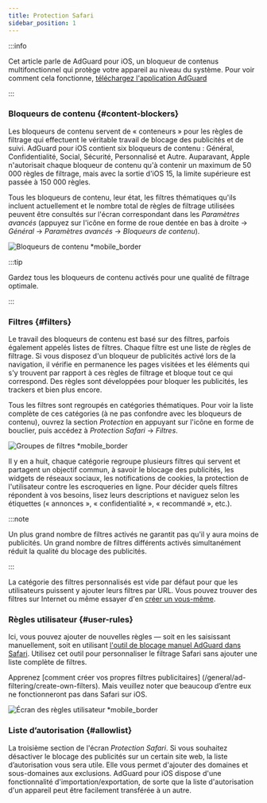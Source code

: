 ```yaml
---
title: Protection Safari
sidebar_position: 1
---
```


:::info

Cet article parle de AdGuard pour iOS, un bloqueur de contenus multifonctionnel qui protège votre appareil au niveau du système. Pour voir comment cela fonctionne, [téléchargez l'application AdGuard](https://agrd.io/download-kb-adblock)

:::

### Bloqueurs de contenu {#content-blockers}

Les bloqueurs de contenu servent de « conteneurs » pour les règles de filtrage qui effectuent le véritable travail de blocage des publicités et de suivi. AdGuard pour iOS contient six bloqueurs de contenu : Général, Confidentialité, Social, Sécurité, Personnalisé et Autre. Auparavant, Apple n'autorisait chaque bloqueur de contenu qu'à contenir un maximum de 50 000 règles de filtrage, mais avec la sortie d'iOS 15, la limite supérieure est passée à 150 000 règles.

Tous les bloqueurs de contenu, leur état, les filtres thématiques qu'ils incluent actuellement et le nombre total de règles de filtrage utilisées peuvent être consultés sur l'écran correspondant dans les _Paramètres avancés_ (appuyez sur l'icône en forme de roue dentée en bas à droite → _Général_ → _Paramètres avancés_ → _Bloqueurs de contenu_).

![Bloqueurs de contenu \*mobile_border](https://cdn.adtidy.org/public/Adguard/kb/iOS/features/content_blockers_en.jpeg)

:::tip

Gardez tous les bloqueurs de contenu activés pour une qualité de filtrage optimale.

:::

### Filtres {#filters}

Le travail des bloqueurs de contenu est basé sur des filtres, parfois également appelés listes de filtres. Chaque filtre est une liste de règles de filtrage. Si vous disposez d'un bloqueur de publicités activé lors de la navigation, il vérifie en permanence les pages visitées et les éléments qui s'y trouvent par rapport à ces règles de filtrage et bloque tout ce qui correspond. Des règles sont développées pour bloquer les publicités, les trackers et bien plus encore.

Tous les filtres sont regroupés en catégories thématiques. Pour voir la liste complète de ces catégories (à ne pas confondre avec les bloqueurs de contenu), ouvrez la section _Protection_ en appuyant sur l'icône en forme de bouclier, puis accédez à _Protection Safari_ → _Filtres_.

![Groupes de filtres \*mobile_border](https://cdn.adtidy.org/public/Adguard/kb/iOS/features/filters_group_en.jpeg)

Il y en a huit, chaque catégorie regroupe plusieurs filtres qui servent et partagent un objectif commun, à savoir le blocage des publicités, les widgets de réseaux sociaux, les notifications de cookies, la protection de l'utilisateur contre les escroqueries en ligne. Pour décider quels filtres répondent à vos besoins, lisez leurs descriptions et naviguez selon les étiquettes (« annonces », « confidentialité », « recommandé », etc.).

:::note

Un plus grand nombre de filtres activés ne garantit pas qu'il y aura moins de publicités. Un grand nombre de filtres différents activés simultanément réduit la qualité du blocage des publicités.

:::

La catégorie des filtres personnalisés est vide par défaut pour que les utilisateurs puissent y ajouter leurs filtres par URL. Vous pouvez trouver des filtres sur Internet ou même essayer d'en [créer un vous-même](/general/ad-filtering/create-own-filters).

### Règles utilisateur {#user-rules}

Ici, vous pouvez ajouter de nouvelles règles — soit en les saisissant manuellement, soit en utilisant [l'outil de blocage manuel AdGuard dans Safari](#assistant). Utilisez cet outil pour personnaliser le filtrage Safari sans ajouter une liste complète de filtres.

Apprenez [comment créer vos propres filtres publicitaires] (/general/ad-filtering/create-own-filters). Mais veuillez noter que beaucoup d’entre eux ne fonctionneront pas dans Safari sur iOS.

![Écran des règles utilisateur \*mobile_border](https://cdn.adtidy.org/public/Adguard/kb/iOS/features/user_rules_en.jpeg)

### Liste d’autorisation {#allowlist}

La troisième section de l'écran _Protection Safari_. Si vous souhaitez désactiver le blocage des publicités sur un certain site web, la liste d’autorisation vous sera utile. Elle vous permet d'ajouter des domaines et sous-domaines aux exclusions. AdGuard pour iOS dispose d'une fonctionnalité d'importation/exportation, de sorte que la liste d'autorisation d'un appareil peut être facilement transférée à un autre.

